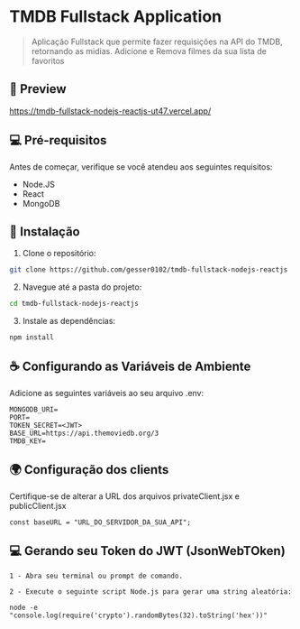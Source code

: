 # TMDB Fullstack Application 

> Aplicação Fullstack que permite fazer requisições na API do TMDB, retornando as midias. 
> Adicione e Remova filmes da sua lista de favoritos 

## 👀 Preview

https://tmdb-fullstack-nodejs-reactjs-ut47.vercel.app/

## 💻 Pré-requisitos

Antes de começar, verifique se você atendeu aos seguintes requisitos:

- Node.JS
- React
- MongoDB

## 🚀 Instalação

1. Clone o repositório:

```bash
git clone https://github.com/gesser0102/tmdb-fullstack-nodejs-reactjs
```
2. Navegue até a pasta do projeto:

```bash
cd tmdb-fullstack-nodejs-reactjs
```
3. Instale as dependências:

```bash
npm install
```

## ☕ Configurando as Variáveis de Ambiente

Adicione as seguintes variáveis ao seu arquivo .env:

```
MONGODB_URI=
PORT=
TOKEN_SECRET=<JWT>
BASE_URL=https://api.themoviedb.org/3
TMDB_KEY=
```

## 🌍 Configuração dos clients

Certifique-se de alterar a URL dos arquivos privateClient.jsx e publicClient.jsx

```
const baseURL = "URL_DO_SERVIDOR_DA_SUA_API";
```

## 💻 Gerando seu Token do JWT (JsonWebTOken)

```
1 - Abra seu terminal ou prompt de comando.

2 - Execute o seguinte script Node.js para gerar uma string aleatória:

node -e "console.log(require('crypto').randomBytes(32).toString('hex'))"
```


